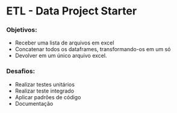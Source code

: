 # ETL - Data Project Starter

### Objetivos:

- Receber uma lista de arquivos em excel
- Concatenar todos os dataframes, transformando-os em um só
- Devolver em um único arquivo excel.

### Desafios:

- Realizar testes unitários
- Realizar teste integrado
- Aplicar padrões de código
- Documentação
